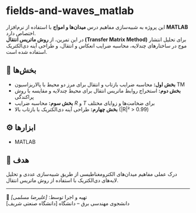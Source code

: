 # fields-and-waves_matlab


این پروژه به شبیه‌سازی مفاهیم درس **میدان‌ها و امواج** با استفاده از نرم‌افزار **MATLAB** اختصاص دارد.  
در این تمرین، از **روش ماتریس انتقال (Transfer Matrix Method)** برای تحلیل انتشار موج در ساختارهای چندلایه، محاسبه ضرایب انعکاس و انتقال، و طراحی آینه دی‌الکتریک استفاده شده است.

## 📘 بخش‌ها
- **بخش اول:** محاسبه ضرایب بازتاب و انتقال برای مرز دو محیط با پالاریزاسیون TM  
- **بخش دوم:** استخراج روابط ماتریس انتقال برای محیط چندلایه و مقایسه با روش پراکندگی  
- **بخش سوم:** محاسبه ضرایب $R$ و $T$ برای ضخامت‌ها و زوایای مختلف  
- **بخش چهارم:** طراحی آینه دی‌الکتریک با بازتاب بالا (|R|² > 0.99)

## ⚙️ ابزارها
- MATLAB   
 

## 🧠 هدف
درک عملی مفاهیم میدان‌های الکترومغناطیسی از طریق شبیه‌سازی عددی و تحلیل لایه‌های دی‌الکتریک با استفاده از روش ماتریس انتقال.

---

👤 تهیه و اجرا توسط: *[علیرضا مسلمی]*  
دانشجوی مهندسی برق – دانشگاه [دانشگاه صنعتی شریف]
